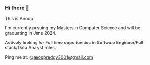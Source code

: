 ### Hi there 👋

This is Anoop.

I'm currently pusuing my Masters in Computer Science and will be graduating in June 2024.

Actively looking for Full time opportunities in Software Engineer/Full-stack/Data Analyst roles.

Ping me at: @anoopreddy3001@gmail.com



<!--
**anoopreddyyeddula/anoopreddyyeddula** is a ✨ _special_ ✨ repository because its `README.md` (this file) appears on your GitHub profile.

Here are some ideas to get you started:

- 🔭 I’m currently working on ...
- 🌱 I’m currently learning ...
- 👯 I’m looking to collaborate on ...
- 🤔 I’m looking for help with ...
- 💬 Ask me about ...
- 📫 How to reach me: ...
- 😄 Pronouns: ...
- ⚡ Fun fact: ...
-->

